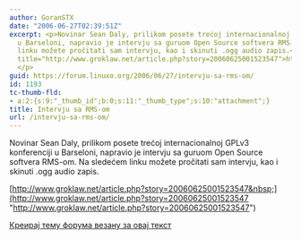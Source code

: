 ```yaml
---
author: GoranSTX
date: "2006-06-27T02:39:51Z"
excerpt: <p>Novinar Sean Daly, prilikom posete trećoj internacionalnoj GPLv3 konferenciji
  u Barseloni, napravio je intervju sa guruom Open Source softvera RMS-om. Na sledećem
  linku možete pročitati sam intervju, kao i skinuti .ogg audio zapis.</p><p><a href="http://www.groklaw.net/article.php?story=20060625001523547"
  title="http://www.groklaw.net/article.php?story=20060625001523547">http://www.groklaw.net/article.php?story=20060625001523547&nbsp;</a>
  </p>
guid: https://forum.linuxo.org/2006/06/27/intervju-sa-rms-om/
id: 1193
tc-thumb-fld:
- a:2:{s:9:"_thumb_id";b:0;s:11:"_thumb_type";s:10:"attachment";}
title: Intervju sa RMS-om
url: /intervju-sa-rms-om/
---
```

Novinar Sean Daly, prilikom posete trećoj internacionalnoj GPLv3 konferenciji u Barseloni, napravio je intervju sa guruom Open Source softvera RMS-om. Na sledećem linku možete pročitati sam intervju, kao i skinuti .ogg audio zapis.

[http://www.groklaw.net/article.php?story=20060625001523547&nbsp;](http://www.groklaw.net/article.php?story=20060625001523547 "http://www.groklaw.net/article.php?story=20060625001523547") 

<!--break-->

[Креирај тему форума везану за овај текст](https://linuxo.org/nova-tema-na-forumu/?se_pid=1193)